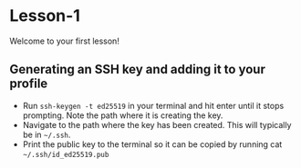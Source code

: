 # Lesson-1
Welcome to your first lesson!

##  Generating an SSH key and adding it to your profile

- Run `ssh-keygen -t ed25519` in your terminal and hit enter until it stops prompting. Note the path where it is creating the key.
- Navigate to the path where the key has been created. This will typically be in `~/.ssh`.
- Print the public key to the terminal so it can be copied by running cat `~/.ssh/id_ed25519.pub`